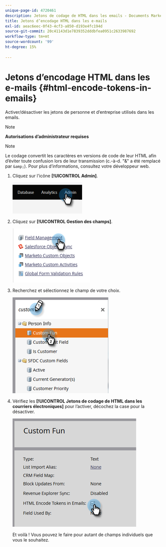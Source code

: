 ```yaml
---
unique-page-id: 4720461
description: Jetons de codage de HTML dans les emails - Documents Marketo - Documentation du produit
title: Jetons d’encodage HTML dans les e-mails
exl-id: aeac6eec-0f43-4cf3-a850-d193e4fc194d
source-git-commit: 20c41143d1e7839352dddbfea0951c2633987692
workflow-type: tm+mt
source-wordcount: '99'
ht-degree: 15%

---
```


# Jetons d’encodage HTML dans les e-mails {#html-encode-tokens-in-emails}

Activer/désactiver les jetons de personne et d’entreprise utilisés dans les emails.

>[!NOTE]
>
>**Autorisations d’administrateur requises**

>[!NOTE]
>
>Le codage convertit les caractères en versions de code de leur HTML afin d’éviter toute confusion lors de leur transmission (c.-à-d. &quot;&amp;&quot; a été remplacé par `&amp;`). Pour plus d’informations, consultez votre développeur web.

1. Cliquez sur l&#39;icône **[!UICONTROL Admin]**.

   ![](assets/html-encode-tokens-in-emails-1.png)

1. Cliquez sur **[!UICONTROL Gestion des champs]**.

   ![](assets/html-encode-tokens-in-emails-2.png)

1. Recherchez et sélectionnez le champ de votre choix.

   ![](assets/html-encode-tokens-in-emails-3.png)

1. Vérifiez les **[!UICONTROL Jetons de codage de HTML dans les courriers électroniques]** pour l’activer, décochez la case pour la désactiver.

   ![](assets/html-encode-tokens-in-emails-4.png)

   Et voilà ! Vous pouvez le faire pour autant de champs individuels que vous le souhaitez.
